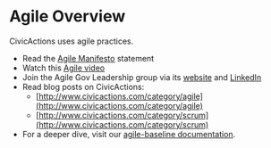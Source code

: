 # Agile Overview

CivicActions uses agile practices.

* Read the [Agile Manifesto](http://agilemanifesto.org/) statement
* Watch this [Agile video](https://www.commoncraft.com/video/agile-methodology)
* Join the Agile Gov Leadership group via its [website](http://www.agilegovleaders.org/) and [LinkedIn](https://www.linkedin.com/grp/home?gid=6642487)
* Read blog posts on CivicActions:
  * [http://www.civicactions.com/category/agile](http://www.civicactions.com/category/agile)
  * [http://www.civicactions.com/category/scrum](http://www.civicactions.com/category/scrum)
* For a deeper dive, visit our [agile-baseline documentation](agile-baseline/introduction.md).
